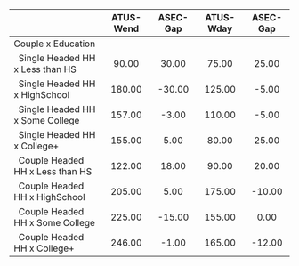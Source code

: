 
|                      |    ATUS-Wend |     ASEC-Gap |    ATUS-Wday |     ASEC-Gap |
| -------------------- | :----------: | :----------: | :----------: | :----------: |
| Couple x Education   |              |              |              |              |
| &nbsp;&nbsp;Single Headed HH x Less than HS |        90.00 |        30.00 |        75.00 |        25.00 |
| &nbsp;&nbsp;Single Headed HH x HighSchool |       180.00 |       -30.00 |       125.00 |        -5.00 |
| &nbsp;&nbsp;Single Headed HH x Some College |       157.00 |        -3.00 |       110.00 |        -5.00 |
| &nbsp;&nbsp;Single Headed HH x College+ |       155.00 |         5.00 |        80.00 |        25.00 |
| &nbsp;&nbsp;Couple Headed HH x Less than HS |       122.00 |        18.00 |        90.00 |        20.00 |
| &nbsp;&nbsp;Couple Headed HH x HighSchool |       205.00 |         5.00 |       175.00 |       -10.00 |
| &nbsp;&nbsp;Couple Headed HH x Some College |       225.00 |       -15.00 |       155.00 |         0.00 |
| &nbsp;&nbsp;Couple Headed HH x College+ |       246.00 |        -1.00 |       165.00 |       -12.00 |

